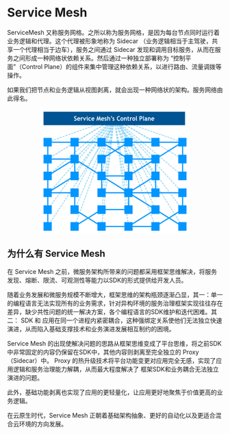 # Service Mesh

ServiceMesh 又称服务网格。之所以称为服务网格，是因为每台节点同时运行着业务逻辑和代理。这个代理被形象地称为 Sidecar （业务逻辑相当于主驾驶，共享一个代理相当于边车），服务之间通过 Sidecar 发现和调用目标服务，从而在服务之间形成一种网络状依赖关系。然后通过一种独立部署称为 “控制平面”（Control Plane）的组件来集中管理这种依赖关系，以进行路由、流量调拨等操作。

如果我们把节点和业务逻辑从视图剥离，就会出现一种网络状的架构。服务网络由此得名。


<div  align="center">
	<img src="../assets/service-mesh.jpeg" width = "350"  align=center />
</div>

## 为什么有 Service Mesh

在 Service Mesh 之前，微服务架构所带来的问题都采用框架思维解决，将服务发现、熔断、限流、可观测性等能力以SDK的形式提供给开发人员。

随着业务发展和微服务规模不断增大，框架思维的架构瓶颈逐渐凸显，其一：单一的编程语言无法实现所有的业务需求，针对异构环境的服务治理框架实现往往存在差异，缺少共性问题的统一解决方案，各个编程语言的SDK维护和迭代困难。其二： SDK 和 应用在同一个进程内紧密耦合，这种强绑定关系使他们无法独立快速演进，从而陷入基础支撑技术和业务演进发展相互制约的困境。

 Service Mesh 的出现使解决问题的思路从框架思维变成了平台思维，将之前SDK中非常固定的内容仍保留在SDK中，其他内容则剥离至完全独立的 Proxy（Sidecar）中。 Proxy 的热升级技术将平台功能变更对应用完全无感，实现了应用逻辑和服务治理能力解耦，从而最大程度解决了 框架SDK和业务耦合无法独立演进的问题。

 此外，基础功能剥离也实现了应用的更轻量化，让应用更好地聚焦于价值更高的业务逻辑。

 在云原生时代，Service Mesh 正朝着基础架构抽象、更好的自动化以及更适合混合云环境的方向发展。